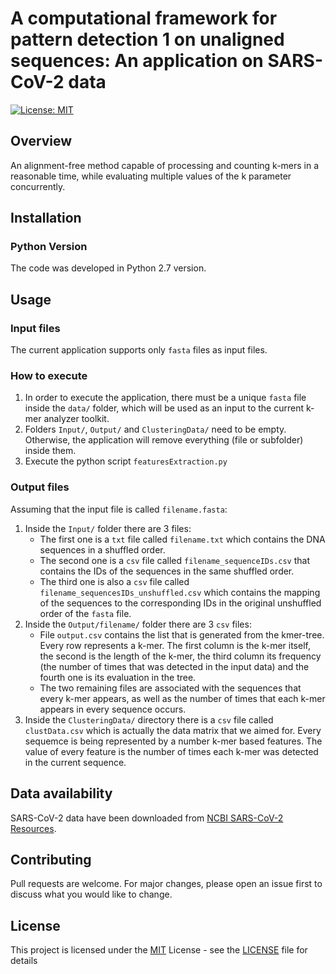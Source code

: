 # A computational framework for pattern detection 1 on unaligned sequences: An application on SARS-CoV-2 data
 [![License: MIT](https://img.shields.io/badge/License-MIT-yellow.svg)](https://opensource.org/licenses/MIT)

## Overview
An alignment-free method capable of processing and counting k-mers in a reasonable time, while evaluating multiple values of the k parameter concurrently.

## Installation

### Python Version
The code was developed in Python 2.7 version.

## Usage

### Input files
The current application supports only `fasta` files as input files.

### How to execute
1. In order to execute the application, there must be a unique `fasta` file inside the `data/` folder, which will be used as an input to the current k-mer analyzer toolkit.
2. Folders `Input/`, `Output/` and `ClusteringData/` need to be empty. Otherwise, the application will remove everything (file or subfolder) inside them.
3. Execute the python script `featuresExtraction.py` 

### Output files
Assuming that the input file is called `filename.fasta`:

1. Inside the `Input/` folder there are 3 files:
   * The first one is a `txt` file called `filename.txt` which contains the DNA sequences in a shuffled order. 
   * The second one is a `csv` file called `filename_sequenceIDs.csv` that contains the IDs of the sequences in the same shuffled order. 
   * The third one is also a `csv` file called `filename_sequencesIDs_unshuffled.csv` which contains the mapping of the sequences to the corresponding IDs in the original unshuffled order of the `fasta` file.
2. Inside the `Output/filename/` folder there are 3 `csv` files: 
   * File `output.csv` contains the list that is generated from the kmer-tree. Every row represents a k-mer. The first column is the k-mer itself, the second is the length of the k-mer, the third column its frequency (the number of times that was detected in the input data) and the fourth one is its evaluation in the tree. 
   * The two remaining files are associated with the sequences that every k-mer appears, as well as the number of times that each k-mer appears in every sequence occurs.
3. Inside the `ClusteringData/` directory there is a `csv` file called `clustData.csv` which is actually the data matrix that we aimed for. Every sequemce is being represented by a number k-mer based features. The value of every feature is the number of times each k-mer was detected in the current sequence.

## Data availability 

SARS-CoV-2 data have been downloaded from [NCBI SARS-CoV-2 Resources](https://www.ncbi.nlm.nih.gov/sars-cov-2/).

## Contributing

Pull requests are welcome. For major changes, please open an issue first to discuss what you would like to change.

## License

This project is licensed under the [MIT](https://opensource.org/licenses/MIT) License - see the [LICENSE](LICENSE) file for details

